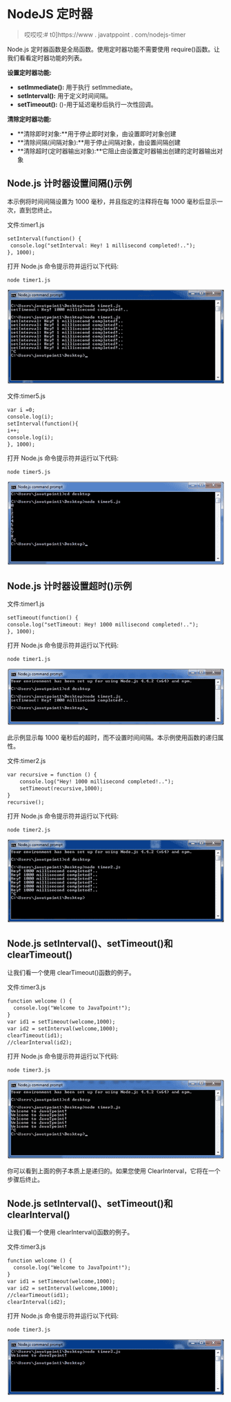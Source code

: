 # NodeJS 定时器

> 哎哎哎:# t0]https://www . javatppoint . com/nodejs-timer

Node.js 定时器函数是全局函数。使用定时器功能不需要使用 require()函数。让我们看看定时器功能的列表。

**设置定时器功能:**

*   **setImmediate():** 用于执行 setImmediate。
*   **setInterval():** 用于定义时间间隔。
*   **setTimeout():** ()-用于延迟毫秒后执行一次性回调。

**清除定时器功能:**

*   **清除即时对象:**用于停止即时对象，由设置即时对象创建
*   **清除间隔(间隔对象):**用于停止间隔对象，由设置间隔创建
*   **清除超时(定时器输出对象):**它阻止由设置定时器输出创建的定时器输出对象

## Node.js 计时器设置间隔()示例

本示例将时间间隔设置为 1000 毫秒，并且指定的注释将在每 1000 毫秒后显示一次，直到您终止。

文件:timer1.js

```
setInterval(function() {
 console.log("setInterval: Hey! 1 millisecond completed!.."); 
}, 1000);

```

打开 Node.js 命令提示符并运行以下代码:

```
node timer1.js

```

![Node.js timer example 1](img/9140c4c63422d8f01d31b1527233368b.png)

文件:timer5.js

```
var i =0;
console.log(i);
setInterval(function(){
i++;
console.log(i);
}, 1000); 

```

打开 Node.js 命令提示符并运行以下代码:

```
node timer5.js

```

![Node.js timer example 22](img/db0d700b5a9b507d940aeff67ec888bf.png)

## Node.js 计时器设置超时()示例

文件:timer1.js

```
setTimeout(function() { 
console.log("setTimeout: Hey! 1000 millisecond completed!..");
}, 1000);

```

打开 Node.js 命令提示符并运行以下代码:

```
node timer1.js

```

![Node.js timer example 21](img/d398aa83a37447462a3021ed287b14f1.png)

此示例显示每 1000 毫秒后的超时，而不设置时间间隔。本示例使用函数的递归属性。

文件:timer2.js

```
var recursive = function () {
    console.log("Hey! 1000 millisecond completed!.."); 
    setTimeout(recursive,1000);
}
recursive(); 

```

打开 Node.js 命令提示符并运行以下代码:

```
node timer2.js

```

![Node.js timer example 23](img/31f26d0059e47472492908c334305099.png)

## Node.js setInterval()、setTimeout()和 clearTimeout()

让我们看一个使用 clearTimeout()函数的例子。

文件:timer3.js

```
function welcome () {
  console.log("Welcome to JavaTpoint!");
}
var id1 = setTimeout(welcome,1000);
var id2 = setInterval(welcome,1000);
clearTimeout(id1);
//clearInterval(id2);

```

打开 Node.js 命令提示符并运行以下代码:

```
node timer3.js

```

![Node.js timer example 3](img/0936a7c3a74e75df0d4818c4fa1b99c5.png)

你可以看到上面的例子本质上是递归的。如果您使用 ClearInterval，它将在一个步骤后终止。

## Node.js setInterval()、setTimeout()和 clearInterval()

让我们看一个使用 clearInterval()函数的例子。

文件:timer3.js

```
function welcome () {
  console.log("Welcome to JavaTpoint!");
}
var id1 = setTimeout(welcome,1000);
var id2 = setInterval(welcome,1000);
//clearTimeout(id1);
clearInterval(id2);

```

打开 Node.js 命令提示符并运行以下代码:

```
node timer3.js

```

![Node.js timer example 33](img/3462592c3fdc4d52addb154d581e7f3a.png)